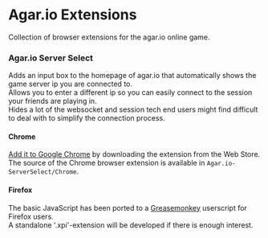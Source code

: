 # Agar.io Extensions
Collection of browser extensions for the agar.io online game.

### Agar.io Server Select
Adds an input box to the homepage of agar.io that automatically shows the game server ip you are connected to.<br>
Allows you to enter a different ip so you can easily connect to the session your friends are playing in.<br>
Hides a lot of the websocket and session tech end users might find difficult to deal with to simplify the connection process.

#### Chrome
<a href="https://chrome.google.com/webstore/detail/agario-server-select/paohkendcmmeaognjfdjefjhhgfeljpk">Add it to Google Chrome</a> by downloading the extension from the Web Store.<br>
The source of the Chrome browser extension is available in `Agar.io-ServerSelect/Chrome`.

#### Firefox
The basic JavaScript has been ported to a <a href="https://addons.mozilla.org/en-us/firefox/addon/greasemonkey/">Greasemonkey</a> userscript for Firefox users.<br>
A standalone '.xpi'-extension will be developed if there is enough interest.
